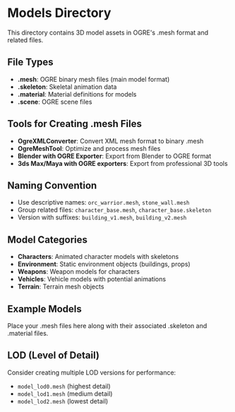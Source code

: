 # Models Directory

This directory contains 3D model assets in OGRE's .mesh format and related files.

## File Types
- **.mesh**: OGRE binary mesh files (main model format)
- **.skeleton**: Skeletal animation data
- **.material**: Material definitions for models
- **.scene**: OGRE scene files

## Tools for Creating .mesh Files
- **OgreXMLConverter**: Convert XML mesh format to binary .mesh
- **OgreMeshTool**: Optimize and process mesh files
- **Blender with OGRE Exporter**: Export from Blender to OGRE format
- **3ds Max/Maya with OGRE exporters**: Export from professional 3D tools

## Naming Convention
- Use descriptive names: `orc_warrior.mesh`, `stone_wall.mesh`
- Group related files: `character_base.mesh`, `character_base.skeleton`
- Version with suffixes: `building_v1.mesh`, `building_v2.mesh`

## Model Categories
- **Characters**: Animated character models with skeletons
- **Environment**: Static environment objects (buildings, props)
- **Weapons**: Weapon models for characters
- **Vehicles**: Vehicle models with potential animations
- **Terrain**: Terrain mesh objects

## Example Models
Place your .mesh files here along with their associated .skeleton and .material files.

## LOD (Level of Detail)
Consider creating multiple LOD versions for performance:
- `model_lod0.mesh` (highest detail)
- `model_lod1.mesh` (medium detail)
- `model_lod2.mesh` (lowest detail)